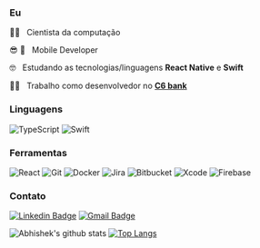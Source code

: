 
### Eu
<p>
  👨‍🎓️ &nbsp; Cientista da computação
</p>
<p>
  😎️ 📲 &nbsp; Mobile Developer 
</p>
<p>
  🤓️ &nbsp; Estudando as tecnologias/linguagens <b>React Native</b> e <b>Swift</b>
</p>
<p>
  👨‍💻️ &nbsp; Trabalho como desenvolvedor no <a href="https://www.c6bank.com.br/"><b>C6 bank</b></a>
</p>

### Linguagens

![TypeScript](https://img.shields.io/badge/-TypeScript-000?&logo=TypeScript&logoColor=007ACC)
![Swift](https://img.shields.io/badge/-Swift-000?&logo=Swift&logoColor=f88728)

### Ferramentas

![React](https://img.shields.io/badge/-React%20Native-000?&logo=React&logoColor=00d7fe)
![Git](https://img.shields.io/badge/-Git-000?&logo=Git&logoColor=f05033)
![Docker](https://img.shields.io/badge/-Docker-000?&logo=Docker)
![Jira](https://img.shields.io/badge/-Jira-000?&logo=Jira-Software&logoColor=0052CC)
![Bitbucket](https://img.shields.io/badge/-Bitbucket-000?&logo=Bitbucket&logoColor=0558d2)
![Xcode](https://img.shields.io/badge/-Xcode-000?&logo=Xcode&logoColor=86b950)
![Firebase](https://img.shields.io/badge/-Firebase-000?&logo=Firebase&logoColor=ffca44)



### Contato
[![Linkedin Badge](https://img.shields.io/badge/-Igor%20Rodrigues-6633cc?style=flat-square&logo=Linkedin&logoColor=white&link=https://www.linkedin.com/in/igorsteixeira94/)](https://www.linkedin.com/in/igorsteixeira94/) 
[![Gmail Badge](https://img.shields.io/badge/igorsteixeira94@gmail.com-6633cc?style=flat-square&logo=Gmail&logoColor=white&link=mailto:igorsteixeira94@gmail.com)](mailto:igorsteixeira94@gmail.com) 


![Abhishek's github stats](https://github-readme-stats.vercel.app/api?username=igorsteixeira94&show_icons=true&hide_border=true&theme=dracula)
[![Top Langs](https://github-readme-stats.vercel.app/api/top-langs/?username=igorsteixeira94&layout=compact&theme=dracula)](https://github.com/anuraghazra/github-readme-stats)

